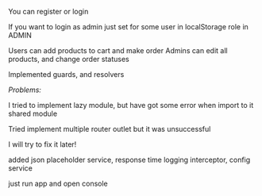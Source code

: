 You can register or login


If you want to login as admin just set for some
user in localStorage role in ADMIN


Users can add products to cart and make order
Admins can edit all products, and change order statuses

Implemented guards, and resolvers


*Problems:*

I tried to implement lazy module, but have got
some error when import to it shared module

Tried implement multiple router outlet but it was 
unsuccessful

I will try to fix it later!

added json placeholder service, 
response time logging interceptor, 
config service

just run app and open console
